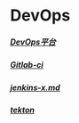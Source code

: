 # DevOps
##### [DevOps平台](DevOps平台.md)
##### [Gitlab-ci](gitlab-ci.md)
##### [jenkins-x.md](jenkins-x.md)
##### [tekton](tekton.md)
